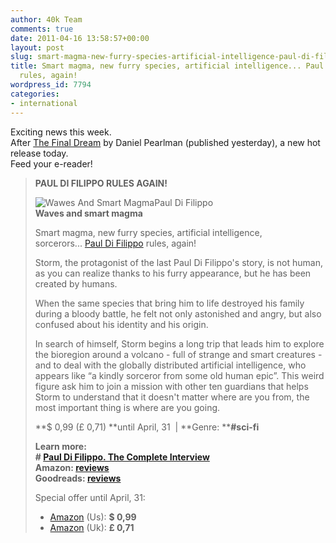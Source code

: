 ```yaml
---
author: 40k Team
comments: true
date: 2011-04-16 13:58:57+00:00
layout: post
slug: smart-magma-new-furry-species-artificial-intelligence-paul-di-filippo-rules-again
title: Smart magma, new furry species, artificial intelligence... Paul Di Filippo
  rules, again!
wordpress_id: 7794
categories:
- international
---
```


Exciting news this week.   
After [The Final Dream](http://www.40kbooks.com/?page_id=133&category=13&product_id=54) by Daniel Pearlman (published yesterday), a new hot release today.    
Feed your e-reader!

> **PAUL DI FILIPPO RULES AGAIN!**
> 
> [](http://www.40kbooks.com/?attachment_id=3365)![Wawes And Smart Magma](http://www.40kbooks.com/wp-content/uploads/WawesAndSmartMagma_Eng_t.jpg)Paul Di Filippo  
**Waves and smart magma**
> 
> Smart magma, new furry species, artificial intelligence, sorcerors... [Paul Di Filippo](http://www.40kbooks.com/?p=306) rules, again!
> 
> Storm, the protagonist of the last Paul Di Filippo's story, is not human, as you can realize thanks to his furry appearance, but he has been created by humans.
> 
> When the same species that bring him to life destroyed his family during a bloody battle, he felt not only astonished and angry, but also confused about his identity and his origin.
> 
> In search of himself, Storm begins a long trip that leads him to explore the bioregion around a volcano - full of strange and smart creatures - and to deal with the globally distributed artificial intelligence, who appears like “a kindly sorceror from some old human epic”. This weird figure ask him to join a mission with other ten guardians that helps Storm to understand that it doesn't matter where are you from, the most important thing is where are you going.
> 
> **$ 0,99 (£ 0,71) **until April, 31  | **Genre: ****#sci-fi**
> 
> **Learn more:  
# [Paul Di Filippo. The Complete Interview](http://www.40kbooks.com/?p=2774)  
Amazon: [reviews](http://www.amazon.com/dp/B004WPZW3Y)  
Goodreads: [reviews](http://www.goodreads.com/book/show/11123041-waves-and-smart-magma)**
> 
> Special offer until April, 31:
> 
>   * [Amazon](http://www.amazon.com/dp/B004WPZW3Y) (Us): **$ 0,99**
>   * [Amazon](https://www.amazon.co.uk/dp/B004WPZW3Y) (Uk): **£ 0,71**
